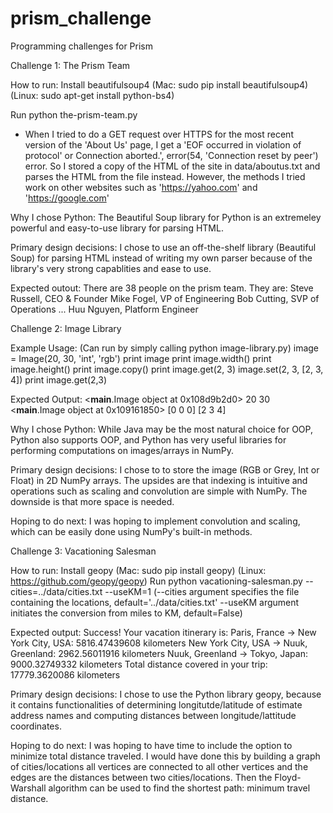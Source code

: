 # prism_challenge
Programming challenges for Prism

Challenge 1: The Prism Team

How to run:
Install beautifulsoup4 (Mac: sudo pip install beautifulsoup4) (Linux: sudo apt-get install python-bs4)

Run python the-prism-team.py

* When I tried to do a GET request over HTTPS for the most recent version of the 'About Us' page, I get a 'EOF occurred in violation of protocol' or Connection aborted.', error(54, 'Connection reset by peer') error. So I stored a copy of the HTML of the site in data/aboutus.txt and parses the HTML from the file instead. However, the methods I tried work on other websites such as 'https://yahoo.com' and 'https://google.com'

Why I chose Python:
The Beautiful Soup library for Python is an extremeley powerful and easy-to-use library for parsing HTML.

Primary design decisions:
I chose to use an off-the-shelf library (Beautiful Soup) for parsing HTML instead of writing my own parser because of the library's very strong capablities and ease to use. 

Expected outout:
There are 38 people on the prism team. They are:
	Steve Russell, CEO & Founder
	Mike Fogel, VP of Engineering
	Bob Cutting, SVP of Operations
	...
	Huu Nguyen, Platform Engineer


Challenge 2: Image Library

Example Usage: (Can run by simply calling python image-library.py)
	image = Image(20, 30, 'int', 'rgb')
	print image
	print image.width()
	print image.height()
	print image.copy()
	print image.get(2, 3)
	image.set(2, 3, [2, 3, 4])
	print image.get(2,3)

Expected Output:
	<__main__.Image object at 0x108d9b2d0>
	20
	30
	<__main__.Image object at 0x109161850>
	[0 0 0]
	[2 3 4]

Why I chose Python:
While Java may be the most natural choice for OOP, Python also supports OOP, and Python has very useful libraries for performing computations on images/arrays in NumPy.

Primary design decisions:
I chose to to store the image (RGB or Grey, Int or Float) in 2D NumPy arrays. The upsides are that indexing is intuitive and operations such as scaling and convolution are simple with NumPy. The downside is that more space is needed.

Hoping to do next:
I was hoping to implement convolution and scaling, which can be easily done using NumPy's built-in methods.



Challenge 3: Vacationing Salesman

How to run:
Install geopy (Mac: sudo pip install geopy) (Linux: https://github.com/geopy/geopy)
Run python vacationing-salesman.py --cities=../data/cities.txt --useKM=1
(--cities argument specifies the file containing the locations, default='../data/cities.txt' --useKM argument initiates the conversion from miles to KM, default=False)

Expected output:
	Success! Your vacation itinerary is:
	Paris, France -> New York City, USA: 5816.47439608 kilometers
	New York City, USA -> Nuuk, Greenland: 2962.56011916 kilometers
	Nuuk, Greenland -> Tokyo, Japan: 9000.32749332 kilometers
	Total distance covered in your trip: 17779.3620086 kilometers

Primary design decisions:
I chose to use the Python library geopy, because it contains functionalities of determining longitutde/latitude of estimate address names and computing distances between longitude/lattitude coordinates.

Hoping to do next:
I was hoping to have time to include the option to minimize total distance traveled. I would have done this by building a graph of cities/locations all vertices are connected to all other vertices and the edges are the distances between two cities/locations. Then the Floyd-Warshall algorithm can be used to find the shortest path: minimum travel distance. 

